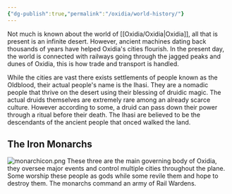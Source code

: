 ```yaml
---
{"dg-publish":true,"permalink":"/oxidia/world-history/"}
---
```


Not much is known about the world of [[Oxidia/Oxidia\|Oxidia]], all that is present is an infinite desert. However, ancient machines dating back thousands of years have helped Oxidia's cities flourish. In the present day, the world is connected with railways going through the jagged peaks and dunes of Oxidia, this is how trade and transport is handled. 

While the cities are vast there exists settlements of people known as the Oldblood, their actual people's name is the Ihasi. They are a nomadic people that thrive on the desert using their blessing of druidic magic. The actual druids themselves are extremely rare among an already scarce culture. However according to some, a druid can pass down their power through a ritual before their death. The Ihasi are believed to be the descendants of the ancient people that onced walked the land.

## The Iron Monarchs


![monarchicon.png](/img/user/Assets/monarchicon.png)
These three are the main governing body of Oxidia, they oversee major events and control multiple cities throughout the plane. Some worship these people as gods while some revile them and hope to destroy them. The monarchs command an army of Rail Wardens.

